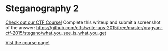 # Steganography 2

[Check out our CTF Course!](https://academy.hoppersroppers.org/mod/page/view.php?id=583)
Complete this writeup and submit a screenshot of the answer: <https://github.com/ctfs/write-ups-2015/tree/master/pragyan-ctf-2015/stegano/what_you_see_is_what_you_get> 


[Vist the course page!](https://academy.hoppersroppers.org/mod/page/view.php?id=583)
